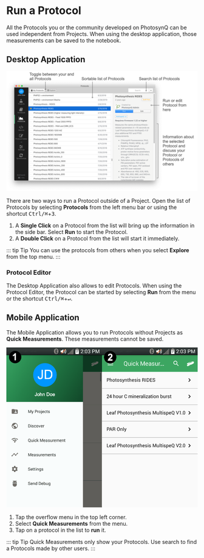# Run a Protocol

All the Protocols you or the community developed on PhotosynQ can be used independent from Projects. When using the desktop application, those measurements can be saved to the notebook.

## Desktop Application

![Run a Protocol from the list or the Sidebar](./images/protocols-list.png)

There are two ways to run a Protocol outside of a Project. Open the list of Protocols by selecting **Protocols** from the left menu bar or using the shortcut <kbd>Ctrl/⌘</kbd>+<kbd>3</kbd>.

1. A **Single Click** on a Protocol from the list will bring up the information in the side bar. Select **Run** to start the Protocol.
2. A **Double Click** on a Protocol from the list will start it immediately.

::: tip Tip
You can use the protocols from others when you select **Explore** from the top menu.
:::

### Protocol Editor

The Desktop Application also allows to edit Protocols. When using the Protocol Editor, the Protocol can be started by selecting **<i class="fa fa-play"></i> Run** from the menu or the shortcut <kbd>Ctrl/⌘</kbd>+<kbd>↵</kbd>.

## Mobile Application

The Mobile Application allows you to run Protocols without Projects as **Quick Measurements**. These measurements cannot be saved.

![Run a Protocol as a Quick Measurement](./images/android-quick-measurements.png)

1. Tap the <i class="fa fa-bars"></i> overflow menu in the top left corner.
2. Select **Quick Measurements** from the menu.
3. Tap on a protocol in the list to **run** it.

::: tip Tip
Quick Measurements only show your Protocols. Use search to find a Protocols made by other users.
:::
